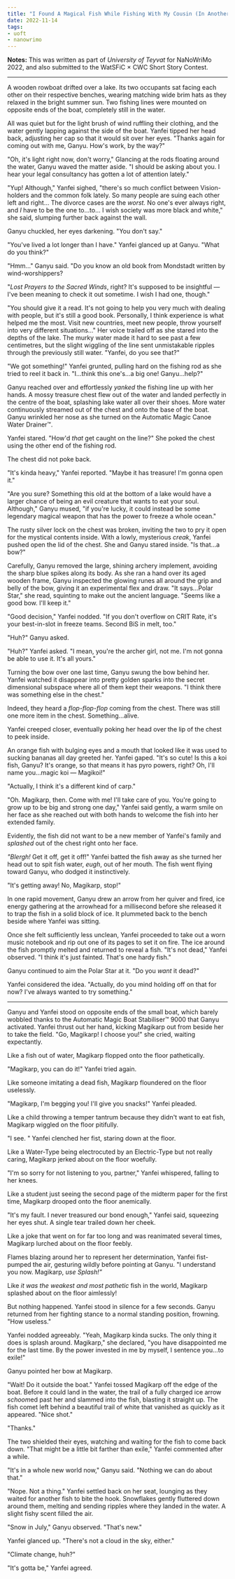 ```yaml
---
title: "I Found A Magical Fish While Fishing With My Cousin (In Another World)!"
date: 2022-11-14
tags:
- uoft
- nanowrimo
---
```


**Notes:** This was written as part of *University of Teyvat* for NaNoWriMo 2022, and also submitted to the WatSFiC × CWC Short Story Contest.

---

A wooden rowboat drifted over a lake. Its two occupants sat facing each other on their respective benches, wearing matching wide brim hats as they relaxed in the bright summer sun. Two fishing lines were mounted on opposite ends of the boat, completely still in the water.

<!-- more -->

All was quiet but for the light brush of wind ruffling their clothing, and the water gently lapping against the side of the boat. Yanfei tipped her head back, adjusting her cap so that it would sit over her eyes. "Thanks again for coming out with me, Ganyu. How's work, by the way?"

"Oh, it's light right now, don't worry," Glancing at the rods floating around the water, Ganyu waved the matter aside. "I should be asking about you. I hear your legal consultancy has gotten a lot of attention lately."

"Yup! Although," Yanfei sighed, "there's so much conflict between Vision-holders and the common folk lately. So many people are suing each other left and right… The divorce cases are the *worst.* No one's ever always right, and *I* have to be the one to…to… I wish society was more black and white," she said, slumping further back against the wall.

Ganyu chuckled, her eyes darkening. "You don't say."

"You've lived a lot longer than I have." Yanfei glanced up at Ganyu. "What do you think?"

"Hmm…" Ganyu said. "Do you know an old book from Mondstadt written by wind-worshippers?

"*Lost Prayers to the Sacred Winds*, right? It's supposed to be insightful — I've been meaning to check it out sometime. I wish I had one, though."

"You should give it a read. It's not going to help you very much with dealing with people, but it's still a good book. Personally, I think experience is what helped me the most. Visit new countries, meet new people, throw yourself into very different situations…" Her voice trailed off as she stared into the depths of the lake. The murky water made it hard to see past a few centimetres, but the slight wiggling of the line sent unmistakable ripples through the previously still water. "Yanfei, do you see that?"

"We got something!" Yanfei grunted, pulling hard on the fishing rod as she tried to reel it back in. "I…think this one's…a big one! Ganyu…help?"

Ganyu reached over and effortlessly *yanked* the fishing line up with her hands. A mossy treasure chest flew out of the water and landed perfectly in the centre of the boat, splashing lake water all over their shoes. More water continuously streamed out of the chest and onto the base of the boat. Ganyu wrinkled her nose as she turned on the Automatic Magic Canoe Water Drainer™.

Yanfei stared. "How'd *that* get caught on the line?" She poked the chest using the other end of the fishing rod.

The chest did not poke back.

"It's kinda heavy," Yanfei reported. "Maybe it has treasure! I'm gonna open it."

"Are you sure? Something this old at the bottom of a lake would have a larger chance of being an evil creature that wants to eat your soul. Although," Ganyu mused, "if you're lucky, it could instead be some legendary magical weapon that has the power to freeze a whole ocean."

The rusty silver lock on the chest was broken, inviting the two to pry it open for the mystical contents inside. With a lowly, mysterious *creak*, Yanfei pushed open the lid of the chest. She and Ganyu stared inside. "Is that…a bow?"

Carefully, Ganyu removed the large, shining archery implement, avoiding the sharp blue spikes along its body. As she ran a hand over its aged wooden frame, Ganyu inspected the glowing runes all around the grip and belly of the bow, giving it an experimental flex and draw. "It says…Polar Star," she read, squinting to make out the ancient language. "Seems like a good bow. I'll keep it."

"Good decision," Yanfei nodded. "If you don't overflow on CRIT Rate, it's your best-in-slot in freeze teams. Second BiS in melt, too."

"Huh?" Ganyu asked.

"Huh?" Yanfei asked. "I mean, you're the archer girl, not me. I'm not gonna be able to use it. It's all yours."

Turning the bow over one last time, Ganyu swung the bow behind her. Yanfei watched it disappear into pretty golden sparks into the secret dimensional subspace where all of them kept their weapons. "I think there was something else in the chest."

Indeed, they heard a *flop-flop-flop* coming from the chest. There was still one more item in the chest. Something…alive.

Yanfei creeped closer, eventually poking her head over the lip of the chest to peek inside.

An orange fish with bulging eyes and a mouth that looked like it was used to sucking bananas all day greeted her. Yanfei gaped. "It's so cute! Is this a koi fish, Ganyu? It's orange, so that means it has pyro powers, right? Oh, I'll name you…magic koi — Magikoi!"

"Actually, I think it's a different kind of carp."

"Oh. Magikarp, then. Come with me! I'll take care of you. You're going to grow up to be big and strong one day," Yanfei said gently, a warm smile on her face as she reached out with both hands to welcome the fish into her extended family.

Evidently, the fish did not want to be a new member of Yanfei's family and *splashed* out of the chest right onto her face.

*"Blergh!* Get it off, get it off!" Yanfei batted the fish away as she turned her head out to spit fish water, *eugh*, out of her mouth. The fish went flying toward Ganyu, who dodged it instinctively.

"It's getting away! No, Magikarp, stop!"

In one rapid movement, Ganyu drew an arrow from her quiver and fired, ice energy gathering at the arrowhead for a millisecond before she released it to trap the fish in a solid block of ice. It plummeted back to the bench beside where Yanfei was sitting.

Once she felt sufficiently less unclean, Yanfei proceeded to take out a worn music notebook and rip out one of its pages to set it on fire. The ice around the fish promptly melted and returned to reveal a fish. "It's not dead," Yanfei observed. "I think it's just fainted. That's one hardy fish."

Ganyu continued to aim the Polar Star at it. "Do you *want* it dead?"

Yanfei considered the idea. "Actually, do you mind holding off on that for now? I've always wanted to try something."

---

Ganyu and Yanfei stood on opposite ends of the small boat, which barely wobbled thanks to the Automatic Magic Boat Stabiliser™ 9000 that Ganyu activated. Yanfei thrust out her hand, kicking Magikarp out from beside her to take the field. "Go, Magikarp! I choose you!" she cried, waiting expectantly.

Like a fish out of water, Magikarp flopped onto the floor pathetically.

"Magikarp, you can do it!" Yanfei tried again.

Like someone imitating a dead fish, Magikarp floundered on the floor uselessly.

"Magikarp, I'm begging you! I'll give you snacks!" Yanfei pleaded.

Like a child throwing a temper tantrum because they didn't want to eat fish, Magikarp wiggled on the floor pitifully.

"I see. " Yanfei clenched her fist, staring down at the floor.

Like a Water-Type being electrocuted by an Electric-Type but not really caring, Magikarp jerked about on the floor woefully.

"I'm so sorry for not listening to you, partner," Yanfei whispered, falling to her knees.

Like a student just seeing the second page of the midterm paper for the first time, Magikarp drooped onto the floor anemically.

"It's my fault. I never treasured our bond enough," Yanfei said, squeezing her eyes shut. A single tear trailed down her cheek.

Like a joke that went on for far too long and was reanimated several times, Magikarp lurched about on the floor feebly.

Flames blazing around her to represent her determination, Yanfei fist-pumped the air, gesturing wildly before pointing at Ganyu. "I understand you now. Magikarp, *use Splash!"*

Like *it was the weakest and most pathetic* fish in the world, Magikarp splashed about on the floor aimlessly!

But nothing happened. Yanfei stood in silence for a few seconds. Ganyu returned from her fighting stance to a normal standing position, frowning. "How useless."

Yanfei nodded agreeably. "Yeah, Magikarp kinda sucks. The only thing it does is splash around. Magikarp," she declared, "you have disappointed me for the last time. By the power invested in me by myself, I sentence you…to exile!"

Ganyu pointed her bow at Magikarp.

"Wait! Do it outside the boat." Yanfei tossed Magikarp off the edge of the boat. Before it could land in the water, the trail of a fully charged ice arrow *schoom*ed past her and slammed into the fish, blasting it straight up. The fish comet left behind a beautiful trail of white that vanished as quickly as it appeared. "Nice shot."

"Thanks."

The two shielded their eyes, watching and waiting for the fish to come back down. "That might be a little bit farther than exile," Yanfei commented after a while.

"It's in a whole new world now," Ganyu said. "Nothing we can do about that."

"Nope. Not a thing." Yanfei settled back on her seat, lounging as they waited for another fish to bite the hook. Snowflakes gently fluttered down around them, melting and sending ripples where they landed in the water. A slight fishy scent filled the air.

"Snow in July," Ganyu observed. "That's new."

Yanfei glanced up. "There's not a cloud in the sky, either."

"Climate change, huh?"

"It's gotta be," Yanfei agreed.